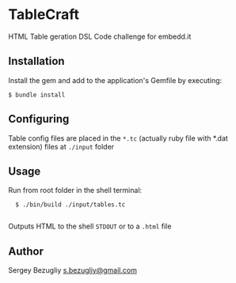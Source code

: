# TableCraft

HTML Table geration DSL 
Code challenge for embedd.it

## Installation

Install the gem and add to the application's Gemfile by executing:

    $ bundle install

## Configuring

Table config files are placed in the `*.tc` (actually ruby file with *.dat extension) files at `./input` folder

## Usage

Run from root folder in the shell terminal:

```shell
  $ ./bin/build ./input/tables.tc
  
```

Outputs HTML to the shell `STDOUT` or to a `.html` file 

## Author

Sergey Bezugliy <s.bezugliy@gmail.com>